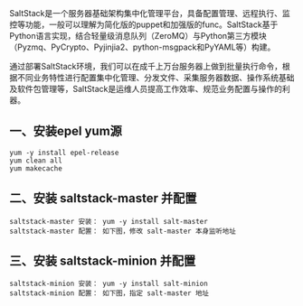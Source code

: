 SaltStack是一个服务器基础架构集中化管理平台，具备配置管理、远程执行、监控等功能，一般可以理解为简化版的puppet和加强版的func。SaltStack基于Python语言实现，结合轻量级消息队列（ZeroMQ）与Python第三方模块（Pyzmq、PyCrypto、Pyjinjia2、python-msgpack和PyYAML等）构建。

通过部署SaltStack环境，我们可以在成千上万台服务器上做到批量执行命令，根据不同业务特性进行配置集中化管理、分发文件、采集服务器数据、操作系统基础及软件包管理等，SaltStack是运维人员提高工作效率、规范业务配置与操作的利器。


## 一、安装epel yum源
```
yum -y install epel-release 
yum clean all 
yum makecache
```


## 二、安装 saltstack-master 并配置
```
saltstack-master 安装： yum -y install salt-master
saltstack-master 配置： 如下图，修改 salt-master 本身监听地址
```


## 三、安装 saltstack-minion 并配置
```
saltstack-minion 安装： yum -y install salt-minion
saltstack-minion 配置： 如下图，指定 salt-master 地址
```
